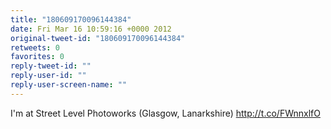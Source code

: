 ```yaml
---
title: "180609170096144384"
date: Fri Mar 16 10:59:16 +0000 2012
original-tweet-id: "180609170096144384"
retweets: 0
favorites: 0
reply-tweet-id: ""
reply-user-id: ""
reply-user-screen-name: ""
---
```

I'm at Street Level Photoworks (Glasgow, Lanarkshire) http://t.co/FWnnxlfO
